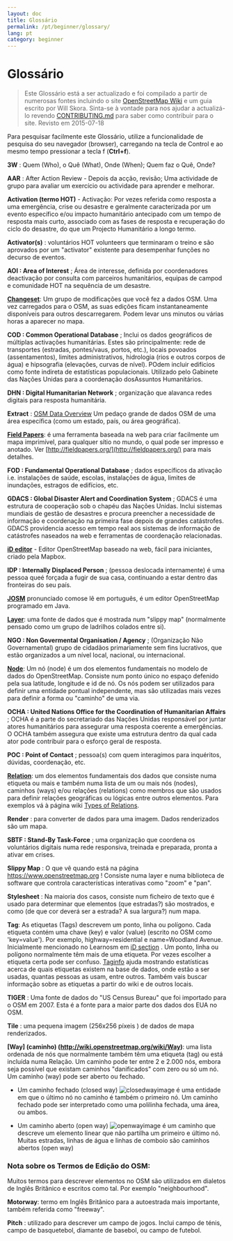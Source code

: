 ```yaml
---
layout: doc
title: Glossário
permalink: /pt/beginner/glossary/
lang: pt
category: beginner
---
```


Glossário
============

>Este Glossário está a ser actualizado e foi compilado a partir de numerosas fontes incluindo o site [OpenStreetMap Wiki](http://wiki.openstreetmap.org/wiki/Main_Page) e um guia escrito por Will Skora. Sinta-se à vontade para nos ajudar a actualizá-lo revendo [CONTRIBUTING.md](https://github.com/hotosm/learnosm/blob/gh-pages/CONTRIBUTING.md) para saber como contribuir para o site.
> Revisto em 2015-07-18

Para pesquisar facilmente este Glossário, utilize a funcionalidade de pesquisa do seu navegador (browser), carregando na tecla de Control e ao mesmo tempo pressionar a tecla f (**Ctrl+f**).

**3W** : Quem (Who), o Quê (What), Onde (When); Quem faz o Quê, Onde?

**AAR** : After Action Review - Depois da acção, revisão;  Uma actividade de grupo para avaliar um exercício ou actividade para aprender e melhorar.

**Activation (termo HOT)** - Activação: Por vezes referida como resposta a uma emergência, crise ou desastre e geralmente caracterizada por um evento específico e/ou impacto humanitário antecipado com um tempo de resposta mais curto, associado com as fases de resposta e recuperação do ciclo do desastre, do que um Projecto Humanitário a longo termo.

**Activator(s)** : voluntários HOT volunteers que terminaram o treino e são aprovados por um "activator" existente para desempenhar funções no decurso de eventos.

**AOI : Area of Interest** ; Área de interesse, definida por coordenadores deactivação por consulta com parceiros humanitários, equipas de campod e comunidade HOT na sequência de um desastre.


**[Changeset](http://wiki.openstreetmap.org/wiki/Changeset)**: Um grupo de modificações que você fez a dados OSM. Uma vez carregados para o OSM, as suas edições ficam instantaneamente disponíveis para outros descarregarem. Podem levar uns minutos ou várias horas a aparecer no mapa.

**COD : Common Operational Database** ; Inclui os dados geográficos de múltiplas activações humanitárias. Estes são principalmente: rede de transportes (estradas, pontes/vaus, portos, etc.), locais povoados (assentamentos), limites administrativos, hidrologia (rios e outros corpos de água) e hipsografia (elevações, curvas de nível). POdem incluir edifícios como fonte indireta de estatísticas populacionais. Utilizado pelo Gabinete das Nações Unidas para a coordenação dosAssuntos Humanitários.

**DHN : Digital Humanitarian Network** ; organização que alavanca redes digitais para resposta humanitária.

**Extract** : [OSM Data Overview](/pt/osm-data/data-overview/) Um pedaço grande de dados OSM de uma área específica (como um estado, país, ou área geográfica).

**[Field Papers](/pt/mobile-mapping/field-papers/)**: é uma ferramenta baseada na web para criar facilmente um mapa imprimível, para qualquer sítio no mundo, o qual pode ser impresso e anotado. Ver [http://fieldpapers.org/](http://fieldpapers.org/) para mais detalhes.

**FOD : Fundamental Operational Database** ; dados específicos da ativação i.e. instalações de saúde, escolas, instalações de água, limites de inundações, estragos de edifícios, etc.

**GDACS :  Global Disaster Alert and Coordination System** ; GDACS é uma estrutura de cooperação sob o chapéu das Nações Unidas. Inclui sistemas mundiais de gestão de desastres e procura preencher a necessidade de informação e coordenação na primeira fase depois de grandes catástrofes. GDACS providencia acesso em tempo real aos sistemas de informação de catástrofes naseados na web e ferramentas de coordenação relacionadas.

**[iD editor](/pt/beginner/id-editor/)** - Editor OpenStreetMap baseado na web, fácil para iniciantes, criado pela Mapbox.

**IDP : Internally Displaced Person** ; (pessoa deslocada internamente) é uma pessoa queé forçada a fugir de sua casa, continuando a estar dentro das fronteiras do seu país.

**[JOSM](https://josm.openstreetmap.de/)** pronunciado comose lê em português, é um editor OpenStreetMap programado em Java.

**[Layer](http://wiki.openstreetmap.org/wiki/Layer)**: uma fonte de dados que é mostrada num "slippy map" (normalmente pensado como um grupo de ladrilhos colados entre si).

**NGO : Non Govermental Organisation / Agency** ; (Organização Não Governamental) grupo de cidadãos primariamente sem fins lucrativos, que estão organizados a um nível local, nacional, ou internacional.

**[Node](http://wiki.openstreetmap.org/wiki/Node)**: Um nó (node) é um dos elementos fundamentais no modelo de dados do OpenStreetMap. Consiste num ponto único no espaço defenido pela sua latitude, longitude e id de nó. Os nós podem ser utilizados para definir uma entidade pontual independente, mas são utilizadas mais vezes para definir a forma ou "caminho" de uma via.

**OCHA : United Nations Office for the Coordination of Humanitarian Affairs** ; OCHA é a parte do secretariado das Nações Unidas responsável por juntar atores humanitários para assegurar uma resposta coerente a emergências. O OCHA também assegura que existe uma estrutura dentro da qual cada ator pode contribuir para o esforço geral de resposta.

**POC : Point of Contact** ; pessoa(s) com quem interagimos para inquéritos, dúvidas, coordenação, etc.

**[Relation](http://wiki.openstreetmap.org/wiki/Relation)**: um dos elementos fundamentais dos dados que consiste numa etiqueta ou mais e também numa lista de um ou mais nós (nodes), caminhos (ways) e/ou relações (relations) como membros que são usados para definir relações geográficas ou lógicas entre outros elementos. Para exemplos vá à página wiki [Types of Relations](http://wiki.openstreetmap.org/wiki/Types_of_relation).

**Render** : para converter de dados para uma imagem. Dados renderizados são um mapa.

**SBTF : Stand-By Task-Force** ; uma organização que  coordena os voluntários digitais numa rede responsiva, treinada e preparada, pronta a ativar em crises.

**Slippy Map** : O que vê quando está na página  <https://www.openstreetmap.org> ! Consiste numa layer e numa biblioteca de software que controla características interativas como "zoom" e "pan".

**Stylesheet** : Na maioria dos casos, consiste num ficheiro de texto que é usado para determinar que elementos (que estradas?) são mostrados, e como (de que cor deverá ser a estrada? A sua largura?) num mapa.

**Tag**: As etiquetas (Tags) descrevem um ponto, linha ou polígono. Cada etiqueta contém uma chave (key) e valor (value) (escrito no OSM como 'key=value'). Por exemplo, highway=residential e name=Woodland Avenue. Inicialmente mencionado no Learnosm em [iD section](/en/beginner/id-editor/#basic-editing-with-id) . Um ponto, linha ou polígono normalmente têm mais de uma etiqueta. Por vezes escolher a etiqueta certa pode ser confuso. [Taginfo](https://taginfo.openstreetmap.org/) ajuda mostrando estatísticas acerca de quais etiquetas existem na base de dados, onde estão a ser usadas, quantas pessoas as usam, entre outros. Também vais buscar informação sobre as etiquetas a partir do wiki e de outros locais.

**TIGER** : Uma fonte de dados do "US Census Bureau" que foi importado para o OSM em 2007. Esta é a fonte para a maior parte dos dados dos EUA no OSM.

**Tile** : uma pequena imagem (256x256 píxeis ) de dados de mapa renderizados.

**[Way] (caminho) (http://wiki.openstreetmap.org/wiki/Way)**: uma lista ordenada de nós que normalmente também têm uma etiqueta (tag) ou está incluída numa Relação. Um caminho pode ter entre 2 e 2.000 nós, embora seja possível que existam caminhos "danificados" com zero ou só um nó. Um caminho (way) pode ser aberto ou fechado.

* Um caminho fechado (closed way) ![closedwayimage](http://wiki.openstreetmap.org/w/images/thumb/e/ed/Mf_closed_way.svg/20px-Mf_closed_way.svg.png) é uma entidade em que o último nó no caminho é também o primeiro nó. Um caminho fechado pode ser interpretado como uma polilinha fechada, uma área, ou ambos.

* Um caminho aberto (open way) ![openwayimage](http://wiki.openstreetmap.org/w/images/thumb/2/2a/Mf_way.svg/20px-Mf_way.svg.png) é um caminho que descreve um elemento linear que não partilha um primeiro e último nó. Muitas estradas, linhas de água e linhas de comboio são caminhos abertos (open way)

### Nota sobre os Termos de Edição do OSM:

Muitos termos para descrever elementos no OSM são utilizados em dialetos de Inglês Britânico e escritos como tal. Por exemplo "neighbourhood".

**Motorway**: termo em Inglês Britânico para a autoestrada mais importante, também referida como "freeway".

**Pitch** : utilizado para descrever um campo de jogos. Inclui campo de ténis, campo de basquetebol, diamante de basebol, ou campo de futebol.
